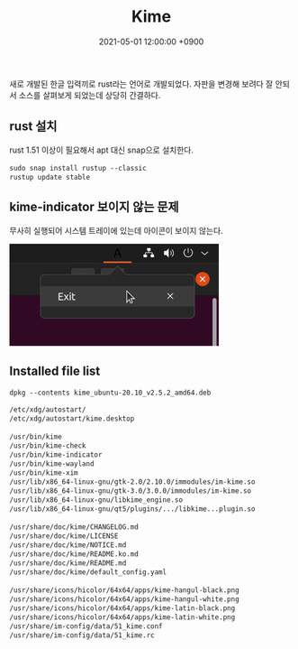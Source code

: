 ﻿---
title: Kime
date:  2021-05-01 12:00:00 +0900
categories:
  - ime
---

새로 개발된 한글 입력끼로 rust라는 언어로 개발되었다.
자판을 변경해 보려다 잘 안되서 소스를 살펴보게 되었는데 상당히 간결하다.

## rust 설치

rust 1.51 이상이 필요해서 apt 대신 snap으로 설치한다.

```
sudo snap install rustup --classic
rustup update stable
```

## kime-indicator 보이지 않는 문제

무사히 실행되어 시스템 트레이에 있는데 아이콘이 보이지 않는다.

![ Indicator in Tray ](/screenshot/kime/kime-indicator-empty.png)

## Installed file list

```
dpkg --contents kime_ubuntu-20.10_v2.5.2_amd64.deb
```

```
/etc/xdg/autostart/
/etc/xdg/autostart/kime.desktop

/usr/bin/kime
/usr/bin/kime-check
/usr/bin/kime-indicator
/usr/bin/kime-wayland
/usr/bin/kime-xim
/usr/lib/x86_64-linux-gnu/gtk-2.0/2.10.0/immodules/im-kime.so
/usr/lib/x86_64-linux-gnu/gtk-3.0/3.0.0/immodules/im-kime.so
/usr/lib/x86_64-linux-gnu/libkime_engine.so
/usr/lib/x86_64-linux-gnu/qt5/plugins/.../libkime...plugin.so

/usr/share/doc/kime/CHANGELOG.md
/usr/share/doc/kime/LICENSE
/usr/share/doc/kime/NOTICE.md
/usr/share/doc/kime/README.ko.md
/usr/share/doc/kime/README.md
/usr/share/doc/kime/default_config.yaml

/usr/share/icons/hicolor/64x64/apps/kime-hangul-black.png
/usr/share/icons/hicolor/64x64/apps/kime-hangul-white.png
/usr/share/icons/hicolor/64x64/apps/kime-latin-black.png
/usr/share/icons/hicolor/64x64/apps/kime-latin-white.png
/usr/share/im-config/data/51_kime.conf
/usr/share/im-config/data/51_kime.rc

```
